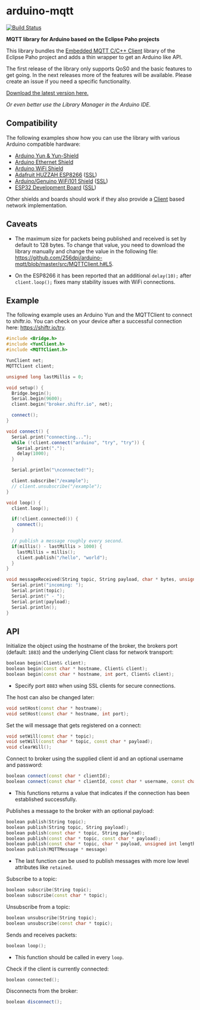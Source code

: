 # arduino-mqtt

[![Build Status](https://travis-ci.org/256dpi/arduino-mqtt.svg?branch=master)](https://travis-ci.org/256dpi/arduino-mqtt)

**MQTT library for Arduino based on the Eclipse Paho projects**

This library bundles the [Embedded MQTT C/C++ Client](https://eclipse.org/paho/clients/c/embedded/) library of the Eclipse Paho project and adds a thin wrapper to get an Arduino like API.

The first release of the library only supports QoS0 and the basic features to get going. In the next releases more of the features will be available. Please create an issue if you need a specific functionality.

[Download the latest version here.](https://github.com/256dpi/arduino-mqtt/releases)

*Or even better use the Library Manager in the Arduino IDE.*

## Compatibility

The following examples show how you can use the library with various Arduino compatible hardware:

- [Arduino Yun & Yun-Shield](https://github.com/256dpi/arduino-mqtt/blob/master/examples/ArduinoYun_MQTTClient/ArduinoYun_MQTTClient.ino)
- [Arduino Ethernet Shield](https://github.com/256dpi/arduino-mqtt/blob/master/examples/ArduinoEthernetShield/ArduinoEthernetShield.ino)
- [Arduino WiFi Shield](https://github.com/256dpi/arduino-mqtt/blob/master/examples/ArduinoWiFiShield/ArduinoWiFiShield.ino)
- [Adafruit HUZZAH ESP8266](https://github.com/256dpi/arduino-mqtt/blob/master/examples/AdafruitHuzzahESP8266/AdafruitHuzzahESP8266.ino) ([SSL](https://github.com/256dpi/arduino-mqtt/blob/master/examples/AdafruitHuzzahESP8266_SSL/AdafruitHuzzahESP8266_SSL.ino))
- [Arduino/Genuino WiFi101 Shield](https://github.com/256dpi/arduino-mqtt/blob/master/examples/ArduinoWiFi101/ArduinoWiFi101.ino) ([SSL](https://github.com/256dpi/arduino-mqtt/blob/master/examples/ArduinoWiFi101_SSL/ArduinoWiFi101_SSL.ino))
- [ESP32 Development Board](https://github.com/256dpi/arduino-mqtt/blob/master/examples/ESP32DevelopmentBoard/ESP32DevelopmentBoard.ino) ([SSL](https://github.com/256dpi/arduino-mqtt/blob/master/examples/ESP32DevelopmentBoard_SSL/ESP32DevelopmentBoard_SSL.ino))

Other shields and boards should work if they also provide a [Client](https://www.arduino.cc/en/Reference/ClientConstructor) based network implementation.

## Caveats

- The maximum size for packets being published and received is set by default to 128 bytes. To change that value, you need to download the library manually and change the value in the following file: https://github.com/256dpi/arduino-mqtt/blob/master/src/MQTTClient.h#L5.

- On the ESP8266 it has been reported that an additional `delay(10);` after `client.loop();` fixes many stability issues with WiFi connections.

## Example

The following example uses an Arduino Yun and the MQTTClient to connect to shiftr.io. You can check on your device after a successful connection here: <https://shiftr.io/try>.

```c++
#include <Bridge.h>
#include <YunClient.h>
#include <MQTTClient.h>

YunClient net;
MQTTClient client;

unsigned long lastMillis = 0;

void setup() {
  Bridge.begin();
  Serial.begin(9600);
  client.begin("broker.shiftr.io", net);

  connect();
}

void connect() {
  Serial.print("connecting...");
  while (!client.connect("arduino", "try", "try")) {
    Serial.print(".");
    delay(1000);
  }

  Serial.println("\nconnected!");

  client.subscribe("/example");
  // client.unsubscribe("/example");
}

void loop() {
  client.loop();

  if(!client.connected()) {
    connect();
  }

  // publish a message roughly every second.
  if(millis() - lastMillis > 1000) {
    lastMillis = millis();
    client.publish("/hello", "world");
  }
}

void messageReceived(String topic, String payload, char * bytes, unsigned int length) {
  Serial.print("incoming: ");
  Serial.print(topic);
  Serial.print(" - ");
  Serial.print(payload);
  Serial.println();
}
```

## API

Initialize the object using the hostname of the broker, the brokers port (default: `1883`) and the underlying Client class for network transport:

```c++
boolean begin(Client& client);
boolean begin(const char * hostname, Client& client);
boolean begin(const char * hostname, int port, Client& client);
```

- Specify port `8883` when using SSL clients for secure connections.

The host can also be changed later:

```c++
void setHost(const char * hostname);
void setHost(const char * hostname, int port);
```

Set the will message that gets registered on a connect:

```c++
void setWill(const char * topic);
void setWill(const char * topic, const char * payload);
void clearWill();
```

Connect to broker using the supplied client id and an optional username and password:

```c++
boolean connect(const char * clientId);
boolean connect(const char * clientId, const char * username, const char * password);
```

- This functions returns a value that indicates if the connection has been established successfully.

Publishes a message to the broker with an optional payload:

```c++
boolean publish(String topic);
boolean publish(String topic, String payload);
boolean publish(const char * topic, String payload);
boolean publish(const char * topic, const char * payload);
boolean publish(const char * topic, char * payload, unsigned int length);
boolean publish(MQTTMessage * message)
```

- The last function can be used to publish messages with more low level attributes like `retained`.

Subscribe to a topic:

```c++
boolean subscribe(String topic);
boolean subscribe(const char * topic);
```

Unsubscribe from a topic:

```c++
boolean unsubscribe(String topic);
boolean unsubscribe(const char * topic);
```

Sends and receives packets:

```c++
boolean loop();
```

- This function should be called in every `loop`.

Check if the client is currently connected:

```c++
boolean connected();
```

Disconnects from the broker:

```c++
boolean disconnect();
```
